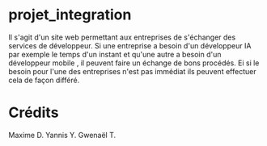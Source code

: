 # projet_integration
Il s'agit d'un site web permettant aux entreprises de s'échanger des services de développeur.
Si une entreprise a besoin d'un développeur IA par exemple le temps d'un instant et qu'une autre a besoin d'un développeur mobile , il peuvent faire un échange de bons procédés. Ei si le besoin pour l'une des entreprises n'est pas immédiat ils peuvent effectuer cela de façon différé.

# Crédits
Maxime D.
Yannis Y.
Gwenaël T.
